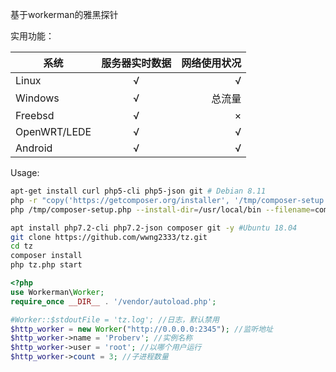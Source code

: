 基于workerman的雅黑探针

实用功能：
<table><thead><tr><th>系统</th><th align="center">服务器实时数据</th><th align="right">网络使用状况</th></tr></thead><tbody><tr><td>Linux</td><td align="center">√</td><td align="right">√</td></tr><tr><td>Windows</td><td align="center">√</td><td align="right">总流量</td></tr><tr><td>Freebsd</td><td align="center">√</td><td align="right">×</td></tr><tr><td>OpenWRT/LEDE</td><td align="center">√</td><td align="right">√</td></tr><tr><td>Android</td><td align="center">√</td><td align="right">√</td></tr></tbody></table>

Usage:
```bash
apt-get install curl php5-cli php5-json git # Debian 8.11
php -r "copy('https://getcomposer.org/installer', '/tmp/composer-setup.php');"
php /tmp/composer-setup.php --install-dir=/usr/local/bin --filename=composer
```

```bash
apt install php7.2-cli php7.2-json composer git -y #Ubuntu 18.04
git clone https://github.com/wwng2333/tz.git
cd tz
composer install
php tz.php start
```

```php
<?php
use Workerman\Worker;
require_once __DIR__ . '/vendor/autoload.php';

#Worker::$stdoutFile = 'tz.log'; //日志，默认禁用
$http_worker = new Worker("http://0.0.0.0:2345"); //监听地址
$http_worker->name = 'Proberv'; //实例名称
$http_worker->user = 'root'; //以哪个用户运行
$http_worker->count = 3; //子进程数量
```
